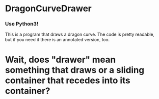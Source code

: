 # DragonCurveDrawer
### Use Python3!
This is a program that draws a dragon curve. 
The code is pretty readable, but if you need it there is an annotated version, too.
# Wait, does "drawer" mean something that draws or a sliding container that recedes into its container?

